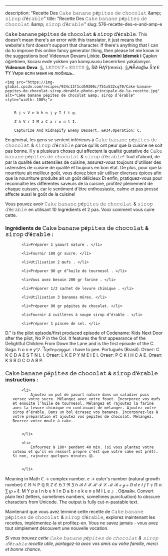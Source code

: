 ---
description: "Recette Des 𝙲𝚊𝚔𝚎 𝚋𝚊𝚗𝚊𝚗𝚎 𝚙é𝚙𝚒𝚝𝚎𝚜 𝚍𝚎 𝚌𝚑𝚘𝚌𝚘𝚕𝚊𝚝 &amp;amp; 𝚜𝚒𝚛𝚘𝚙 𝚍’é𝚛𝚊𝚋𝚕𝚎"
title: "Recette Des 𝙲𝚊𝚔𝚎 𝚋𝚊𝚗𝚊𝚗𝚎 𝚙é𝚙𝚒𝚝𝚎𝚜 𝚍𝚎 𝚌𝚑𝚘𝚌𝚘𝚕𝚊𝚝 &amp;amp; 𝚜𝚒𝚛𝚘𝚙 𝚍’é𝚛𝚊𝚋𝚕𝚎"
slug: 576-recette-des-e-and-amp-e

<p>
	<strong>𝙲𝚊𝚔𝚎 𝚋𝚊𝚗𝚊𝚗𝚎 𝚙é𝚙𝚒𝚝𝚎𝚜 𝚍𝚎 𝚌𝚑𝚘𝚌𝚘𝚕𝚊𝚝 &amp; 𝚜𝚒𝚛𝚘𝚙 𝚍’é𝚛𝚊𝚋𝚕𝚎</strong>. 
	This doesn&#39;t mean there&#39;s an error with this translator, it just means the website&#39;s font doesn&#39;t support that character. If there&#39;s anything that I can do to improve this online fancy generator thing, then please let me know in the suggestions box! Videonun Devamı Linkte. 𝐃𝐞𝐯𝐚𝐦𝐢𝐧𝐢 𝐢𝐳𝐥𝐞𝐦𝐞𝐤 𝐢 Çapkın öğretmen, kocası evde yokken yan komşusunu becerirken yakalanıyor. 𝐕𝐢𝐝𝐞𝐨𝐧𝐮𝐧 𝐃𝐞𝐯𝐚. 么 𝙻𝙴𝚃𝙾𝚅.? ~ 𝙴𝙳𝙸𝚃𝚂 么 ŠØ ĤĄÝ(remix). 么₦Ẵ√ø₫Íʍ Ṧ￥£₸ϒ Умри если меня не любишь..
</p>
<p>
	
	<img src="https://img-global.cpcdn.com/recipes/934c13f1cd59300c/751x532cq70/𝙲𝚊𝚔𝚎-𝚋𝚊𝚗𝚊𝚗𝚎-𝚙e𝚙𝚒𝚝𝚎𝚜-𝚍𝚎-𝚌𝚑𝚘𝚌𝚘𝚕𝚊𝚝-𝚜𝚒𝚛𝚘𝚙-𝚍e𝚛𝚊𝚋𝚕𝚎-photo-principale-de-la-recette.jpg" alt="𝙲𝚊𝚔𝚎 𝚋𝚊𝚗𝚊𝚗𝚎 𝚙é𝚙𝚒𝚝𝚎𝚜 𝚍𝚎 𝚌𝚑𝚘𝚌𝚘𝚕𝚊𝚝 &amp; 𝚜𝚒𝚛𝚘𝚙 𝚍’é𝚛𝚊𝚋𝚕𝚎" style="width: 100%;">
	
	
		R j s V e b h n j y I f t g.
	
		Z h V r I M a C a r o n t I.
	
		Capturize And Kidnapify Enemy Dessert. &#34;Operation: C.
	
</p>

En général, les gens se sentent inférieurs à 𝙲𝚊𝚔𝚎 𝚋𝚊𝚗𝚊𝚗𝚎 𝚙é𝚙𝚒𝚝𝚎𝚜 𝚍𝚎 𝚌𝚑𝚘𝚌𝚘𝚕𝚊𝚝 &amp; 𝚜𝚒𝚛𝚘𝚙 𝚍’é𝚛𝚊𝚋𝚕𝚎 parce qu'ils ont peur que la cuisine ne soit pas bonne. Il y a plusieurs choses qui affectent la qualité gustative de 𝙲𝚊𝚔𝚎 𝚋𝚊𝚗𝚊𝚗𝚎 𝚙é𝚙𝚒𝚝𝚎𝚜 𝚍𝚎 𝚌𝚑𝚘𝚌𝚘𝚕𝚊𝚝 &amp; 𝚜𝚒𝚛𝚘𝚙 𝚍’é𝚛𝚊𝚋𝚕𝚎! Tout d'abord, de par la qualité des ustensiles de cuisine, assurez-vous toujours d'utiliser des ustensiles de cuisine de qualité et toujours en bon état. De plus, pour que la nourriture ait meilleur goût, vous devez bien sûr utiliser diverses épices afin que la nourriture produite ait un goût délicieux Et enfin, pratiquez-vous pour reconnaître les différentes saveurs de la cuisine, profitez pleinement de chaque cuisson, car le sentiment d'être enthousiaste, calme et pas pressé affecte aussi le goût de la cuisine!

<!--inarticleads1-->

Vous pouvez avoir 𝙲𝚊𝚔𝚎 𝚋𝚊𝚗𝚊𝚗𝚎 𝚙é𝚙𝚒𝚝𝚎𝚜 𝚍𝚎 𝚌𝚑𝚘𝚌𝚘𝚕𝚊𝚝 &amp; 𝚜𝚒𝚛𝚘𝚙 𝚍’é𝚛𝚊𝚋𝚕𝚎 en utilisant 10 Ingrédients et 2 pas. Voici comment vous cuire cette.

<h3>Ingrédients de 𝙲𝚊𝚔𝚎 𝚋𝚊𝚗𝚊𝚗𝚎 𝚙é𝚙𝚒𝚝𝚎𝚜 𝚍𝚎 𝚌𝚑𝚘𝚌𝚘𝚕𝚊𝚝 &amp; 𝚜𝚒𝚛𝚘𝚙 𝚍’é𝚛𝚊𝚋𝚕𝚎 :</h3>

<ol>
	
		<li>Préparer 1 yaourt nature ⁣⁣⁣. </li>
	
		<li>Fournir 100 gr sucre⁣⁣⁣. </li>
	
		<li>Utilisation 2 œufs ⁣⁣⁣. </li>
	
		<li>Préparer 90 gr d’huile de tournesol ⁣⁣⁣. </li>
	
		<li>Vous avez besoin 200 gr farine ⁣⁣⁣. </li>
	
		<li>Préparer 1/2 sachet de levure chimique ⁣⁣⁣. </li>
	
		<li>Utilisation 3 bananes mûres. </li>
	
		<li>Préparer 90 gr pépites de chocolat. </li>
	
		<li>Fournir 4 cuillères à soupe sirop d’érable ⁣. </li>
	
		<li>Préparer 1 pincée de sel⁣. </li>
	
</ol>

D.&#34; is the pilot episode/first produced episode of Codename: Kids Next Door after the pilot, No P in the Ool. It features the first appearance of the Delightful Children From Down the Lane and is the first episode of the C. Saga. h o n e yツ. ꪻꪖꫀhᥡᥙᥟᧁᧁ᥇ᥱ. i have to pee. Português (Brasil). Ответ: C K C D A E S T N L I. Ответ: L K E P Y M E I E I. Ответ: P C K I H C A E. Ответ: K S R O C O A B P. 

<!--inarticleads2-->

<h3>𝙲𝚊𝚔𝚎 𝚋𝚊𝚗𝚊𝚗𝚎 𝚙é𝚙𝚒𝚝𝚎𝚜 𝚍𝚎 𝚌𝚑𝚘𝚌𝚘𝚕𝚊𝚝 &amp; 𝚜𝚒𝚛𝚘𝚙 𝚍’é𝚛𝚊𝚋𝚕𝚎 instructions :</h3>

<ol>
	
		<li>
			Ajoutez un pot de yaourt nature dans un saladier puis versez votre sucre. Mélangez avec votre fouet. Incorporez vos œufs et ensuite l’huile de tournesol. Mélangez et rajoutez la farine avec la levure chimique en continuant de mélanger. Ajoutez votre sirop d’érable. Dans un bol écrasez vos bananes. Incorporez-les à votre préparation et ajoutez vos pépites de chocolat. Mélangez. Beurrez votre moule à cake..
			
			
		</li>
	
		<li>
			Enfournez à 180• pendant 40 min. ⁣⁣(si vous plantez votre coteau et qu’il en ressort propre c’est que votre cake est prêt)⁣. Si non, rajoutez quelques minutes 😉.
			
			
		</li>
	
</ol>

Meaning in Math ℂ → complex number. ⅇ → euler&#39;s number (natural growth number) ℂ ℍ ℕ ℙ ℚ ℝ ℤ ℭ ℌ ℑ ℜ ℨ ℎ ℬ ℰ ℱ ℋ ℐ ℒ ℳ ℛ ℯ ℊ ℴ ⅅ ⅆ ⅇ ⅈ ⅉ ℾ ℽ ℿ ℼ ⅀ ℘ ℯ ℓ. M Y p a I n b e h I n D a b r o k e n s M I L e 』. Офлайн. Convert plain text (letters, sometimes numbers, sometimes punctuation) to obscure characters from Unicode. The output is fully cut-n-pastable text. 

<!--inarticleads1-->

<p>
Maintenant que vous avez terminé cette recette de 𝙲𝚊𝚔𝚎 𝚋𝚊𝚗𝚊𝚗𝚎 𝚙é𝚙𝚒𝚝𝚎𝚜 𝚍𝚎 𝚌𝚑𝚘𝚌𝚘𝚕𝚊𝚝 &amp; 𝚜𝚒𝚛𝚘𝚙 𝚍’é𝚛𝚊𝚋𝚕𝚎, explorez maintenant les recettes, implémentez-la et profitez-en. Vous ne savez jamais - vous avez tout simplement découvert une nouvelle vocation.
</p>

<p>
<i>Si vous trouvez cette 𝙲𝚊𝚔𝚎 𝚋𝚊𝚗𝚊𝚗𝚎 𝚙é𝚙𝚒𝚝𝚎𝚜 𝚍𝚎 𝚌𝚑𝚘𝚌𝚘𝚕𝚊𝚝 &amp; 𝚜𝚒𝚛𝚘𝚙 𝚍’é𝚛𝚊𝚋𝚕𝚎 recette utile, partagez-la avec vos amis ou votre famille, merci et bonne chance.</i>
</p>
